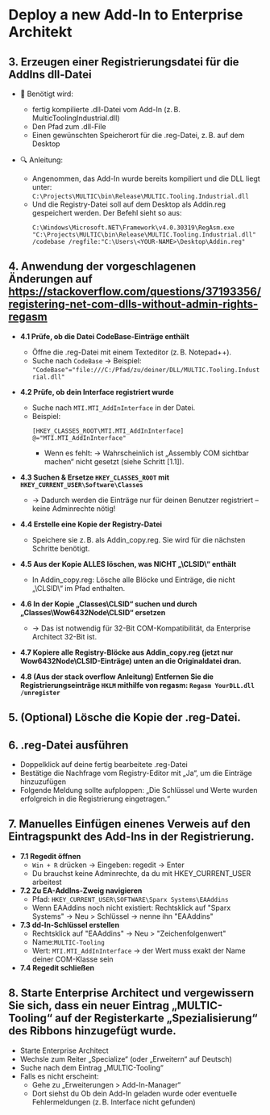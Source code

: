 # Deploy a new Add-In to Enterprise Architekt

## 3. Erzeugen einer Registrierungsdatei für die AddIns dll-Datei
 - 🔧 Benötigt wird:
	-  fertig kompilierte .dll-Datei vom Add-In (z. B. MulticToolingIndustrial.dll)
	-  Den Pfad zum .dll-File
	-  Einen gewünschten Speicherort für die .reg-Datei, z. B. auf dem Desktop
    
 - 🔍 Anleitung:
	- Angenommen, das Add-In wurde bereits kompiliert und die DLL liegt unter: ```C:\Projects\MULTIC\bin\Release\MULTIC.Tooling.Industrial.dll```
	- Und die Registry-Datei soll auf dem Desktop als Addin.reg gespeichert werden. Der Befehl sieht so aus:
		```
		C:\Windows\Microsoft.NET\Framework\v4.0.30319\RegAsm.exe "C:\Projects\MULTIC\bin\Release\MULTIC.Tooling.Industrial.dll" /codebase /regfile:"C:\Users\<YOUR-NAME>\Desktop\Addin.reg"
		```
    
## 4. Anwendung der vorgeschlagenen Änderungen auf https://stackoverflow.com/questions/37193356/registering-net-com-dlls-without-admin-rights-regasm
 - **4.1 Prüfe, ob die Datei CodeBase-Einträge enthält**
   - Öffne die .reg-Datei mit einem Texteditor (z. B. Notepad++).
   - Suche nach ```CodeBase``` → Beispiel: ```"CodeBase"="file:///C:/Pfad/zu/deiner/DLL/MULTIC.Tooling.Industrial.dll"```
      
 - **4.2 Prüfe, ob dein Interface registriert wurde**
    - Suche nach ```MTI.MTI_AddInInterface``` in der Datei.
    - Beispiel: 
		```
		[HKEY_CLASSES_ROOT\MTI.MTI_AddInInterface]
		@="MTI.MTI_AddInInterface"
		```
     	- Wenn es fehlt: → Wahrscheinlich ist „Assembly COM sichtbar machen“ nicht gesetzt (siehe Schritt [1.1]).
 - **4.3 Suchen & Ersetze ```HKEY_CLASSES_ROOT``` mit ```HKEY_CURRENT_USER\Software\Classes```**
   - → Dadurch werden die Einträge nur für deinen Benutzer registriert – keine Adminrechte nötig!
    
 - **4.4 Erstelle eine Kopie der Registry-Datei**
   - Speichere sie z. B. als Addin_copy.reg. Sie wird für die nächsten Schritte benötigt.
       
 - **4.5 Aus der Kopie ALLES löschen, was NICHT „\CLSID\“ enthält**
   - In Addin_copy.reg: Lösche alle Blöcke und Einträge, die nicht „\CLSID\“ im Pfad enthalten.
    
 - **4.6 In der Kopie „Classes\CLSID“ suchen und durch „Classes\Wow6432Node\CLSID“ ersetzen**
   - → Das ist notwendig für 32-Bit COM-Kompatibilität, da Enterprise Architect 32-Bit ist.
    
 - **4.7 Kopiere alle Registry-Blöcke aus Addin_copy.reg (jetzt nur Wow6432Node\CLSID-Einträge) unten an die Originaldatei dran.**
 - **4.8 (Aus der stack overflow Anleitung) Entfernen Sie die Registrierungseinträge ```HKLM``` mithilfe von regasm: ```Regasm YourDLL.dll /unregister```**

## 5. (Optional) Lösche die Kopie der .reg-Datei.

## 6. .reg-Datei ausführen
   - Doppelklick auf deine fertig bearbeitete .reg-Datei
   - Bestätige die Nachfrage vom Registry-Editor mit „Ja“, um die Einträge hinzuzufügen
   - Folgende Meldung sollte aufploppen: „Die Schlüssel und Werte wurden erfolgreich in die Registrierung eingetragen.“

## 7. Manuelles Einfügen einenes Verweis auf den Eintragspunkt des Add-Ins in der Registrierung.
 - **7.1 Regedit öffnen**
	- ```Win + R``` drücken → Eingeben: regedit → Enter
	- Du brauchst keine Adminrechte, da du mit HKEY_CURRENT_USER arbeitest
 - **7.2 Zu EA-AddIns-Zweig navigieren**
 	- Pfad: ```HKEY_CURRENT_USER\SOFTWARE\Sparx Systems\EAAddins```
  	- Wenn EAAddins noch nicht existiert: Rechtsklick auf "Sparx Systems" → Neu > Schlüssel → nenne ihn "EAAddins"
 - **7.3 dd-In-Schlüssel erstellen**
	- Rechtsklick auf "EAAddins" → Neu > "Zeichenfolgenwert"
	- Name:```MULTIC-Tooling```
 	- Wert: ```MTI.MTI_AddInInterface``` → der Wert muss exakt der Name deiner COM-Klasse sein
  - **7.4 Regedit schließen**


## 8. Starte Enterprise Architect und vergewissern Sie sich, dass ein neuer Eintrag „MULTIC-Tooling“ auf der Registerkarte „Spezialisierung“ des Ribbons hinzugefügt wurde.
 - Starte Enterprise Architect
 - Wechsle zum Reiter „Specialize“ (oder „Erweitern“ auf Deutsch)
 - Suche nach dem Eintrag „MULTIC-Tooling“
 - Falls es nicht erscheint:
	- Gehe zu „Erweiterungen > Add-In-Manager“
 	- Dort siehst du Ob dein Add-In geladen wurde oder eventuelle Fehlermeldungen (z. B. Interface nicht gefunden)




